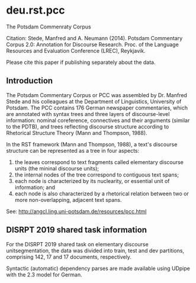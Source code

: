 # deu.rst.pcc

The Potsdam Commenraty Corpus

Citation: Stede, Manfred and A. Neumann (2014). Potsdam Commentary Corpus 2.0: Annotation for Discourse Research. Proc. of the Language Resources and Evaluation Conference (LREC), Reykjavik.

Please cite this paper if publishing separately about the data.

## Introduction

The Potsdam Commentary Corpus or PCC was assembled by Dr. Manfred Stede and his colleagues at the Department of Linguistics, University of Potsdam. The PCC contains 176 German newspaper commentaries, which are annotated with syntax trees and three layers of discourse-level information: nominal coreference, connectives and their arguments (similar to the PDTB), and trees reflecting discourse structure according to Rhetorical Structure Theory (Mann and Thompson, 1988).

In the RST framework (Mann and Thompson, 1988), a text's discourse structure can be represented as a tree in four aspects: 

  1. the leaves correspond to text fragments called elementary discourse units (the mininal discourse units); 
  2. the internal nodes of the tree correspond to contiguous text spans; 
  3. each node is characterized by its nuclearity, or essential unit of information; and 
  4. each node is also characterized by a rhetorical relation between two or more non-overlapping, adjacent text spans.

See: http://angcl.ling.uni-potsdam.de/resources/pcc.html

## DISRPT 2019 shared task information

For the DISRPT 2019 shared task on elementary discourse unitsegmentation, the data was divided into train, test and dev partitions, comprising 142, 17 and 17 documents, respectively.

Syntactic (automatic) dependency parses are made available using UDpipe with the 2.3 model for German.
